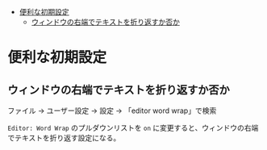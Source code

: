 <!-- TOC START min:1 max:3 link:true asterisk:false update:true -->
- [便利な初期設定](#便利な初期設定)
  - [ウィンドウの右端でテキストを折り返すか否か](#ウィンドウの右端でテキストを折り返すか否か)
<!-- TOC END -->


# 便利な初期設定

## ウィンドウの右端でテキストを折り返すか否か

ファイル -> ユーザー設定 -> 設定 -> 「editor word wrap」で検索

`Editor: Word Wrap` のプルダウンリストを `on` に変更すると、ウィンドウの右端でテキストを折り返す設定になる。
